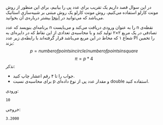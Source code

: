در این سوال قصد داریم یک تقریب برای عدد پی را بیابیم، برای این منظور از روش مونت کارلو استفاده می‌کنیم، روش مونت کارلو یک روش مبتنی بر شبیه‌سازی استاتیک می‌باشد که می‌توانید در [اینجا](http://mathfaculty.fullerton.edu/mathews/n2003/montecarlopimod.html) بیشتر درباره‌ی آن بخوانید.

برنامه‌ای بنویسد که عدد n را به عنوان ورودی دریافت می‌کند و می‌بایست n نقطه‌ی تصادفی در یک مربع ۲×۲ تولید کند و با محاسبه‌ی تعدادی از این نقاط که در دایره‌ای به شعاع ۱ که  محاط در این مربع می‌باشد قرار گرفته‌اند با رابطه‌ی زیر عدد PI را تخمین بزند:
$$
p = number of points in circle / number of points in square
$$
$$
\pi = p * 4
$$تذکر:  
*  جواب را تا ۴ رقم اعشار چاپ کنید.
*  برای محاسبه‌ی نسبت p و مقدار عدد پی از نوع داده‌ای double استفاده کنید.

ورودی:

```sh
10
```

خروجی:

```sh
3.2000
```